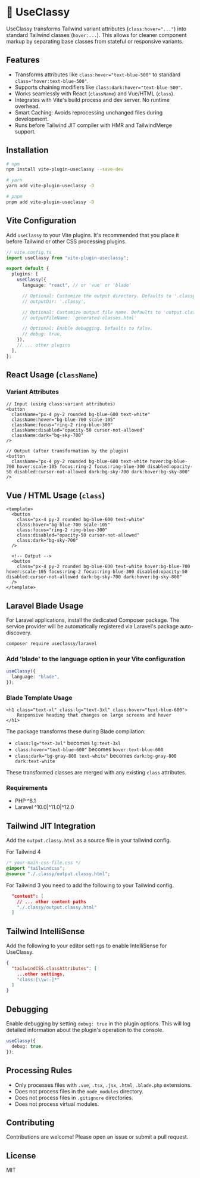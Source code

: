 # 🎩 UseClassy

UseClassy transforms Tailwind variant attributes (`class:hover="..."`) into standard Tailwind classes (`hover:...`). This allows for cleaner component markup by separating base classes from stateful or responsive variants.

## Features

- Transforms attributes like `class:hover="text-blue-500"` to standard `class="hover:text-blue-500"`.
- Supports chaining modifiers like `class:dark:hover="text-blue-500"`.
- Works seamlessly with React (`className`) and Vue/HTML (`class`).
- Integrates with Vite's build process and dev server. No runtime overhead.
- Smart Caching: Avoids reprocessing unchanged files during development.
- Runs before Tailwind JIT compiler with HMR and TailwindMerge support.

## Installation

```bash
# npm
npm install vite-plugin-useclassy --save-dev

# yarn
yarn add vite-plugin-useclassy -D

# pnpm
pnpm add vite-plugin-useclassy -D
```

## Vite Configuration

Add `useClassy` to your Vite plugins. It's recommended that you place it before Tailwind or other CSS processing plugins.

```ts
// vite.config.ts
import useClassy from "vite-plugin-useclassy";

export default {
  plugins: [
    useClassy({
      language: "react", // or 'vue' or 'blade'

      // Optional: Customize the output directory. Defaults to '.classy'.
      // outputDir: '.classy',

      // Optional: Customize output file name. Defaults to 'output.classy.html'.
      // outputFileName: 'generated-classes.html'

      // Optional: Enable debugging. Defaults to false.
      // debug: true,
    }),
    // ... other plugins
  ],
};
```

## React Usage (`className`)

### Variant Attributes

```tsx
// Input (using class:variant attributes)
<button
  className="px-4 py-2 rounded bg-blue-600 text-white"
  className:hover="bg-blue-700 scale-105"
  className:focus="ring-2 ring-blue-300"
  className:disabled="opacity-50 cursor-not-allowed"
  className:dark="bg-sky-700"
/>

// Output (after transformation by the plugin)
<button
  className="px-4 py-2 rounded bg-blue-600 text-white hover:bg-blue-700 hover:scale-105 focus:ring-2 focus:ring-blue-300 disabled:opacity-50 disabled:cursor-not-allowed dark:bg-sky-700 dark:hover:bg-sky-800"
/>
```

## Vue / HTML Usage (`class`)

```vue
<template>
  <button
    class="px-4 py-2 rounded bg-blue-600 text-white"
    class:hover="bg-blue-700 scale-105"
    class:focus="ring-2 ring-blue-300"
    class:disabled="opacity-50 cursor-not-allowed"
    class:dark="bg-sky-700"
  />

  <!-- Output -->
  <button
    class="px-4 py-2 rounded bg-blue-600 text-white hover:bg-blue-700 hover:scale-105 focus:ring-2 focus:ring-blue-300 disabled:opacity-50 disabled:cursor-not-allowed dark:bg-sky-700 dark:hover:bg-sky-800"
  />
</template>
```

## Laravel Blade Usage

For Laravel applications, install the dedicated Composer package. The service provider will be automatically registered via Laravel's package auto-discovery.

```bash
composer require useclassy/laravel
```

### Add 'blade' to the language option in your Vite configuration

```ts
useClassy({
  language: "blade",
});
```

### Blade Template Usage

```blade
<h1 class="text-xl" class:lg="text-3xl" class:hover="text-blue-600">
    Responsive heading that changes on large screens and hover
</h1>
```

The package transforms these during Blade compilation:

- `class:lg="text-3xl"` becomes `lg:text-3xl`
- `class:hover="text-blue-600"` becomes `hover:text-blue-600`
- `class:dark="bg-gray-800 text-white"` becomes `dark:bg-gray-800 dark:text-white`

These transformed classes are merged with any existing `class` attributes.

### Requirements

- PHP ^8.1
- Laravel ^10.0|^11.0|^12.0

## Tailwind JIT Integration

Add the `output.classy.html` as a source file in your tailwind config.

For Tailwind 4

```css
/* your-main-css-file.css */
@import "tailwindcss";
@source "./.classy/output.classy.html";
```

For Tailwind 3 you need to add the following to your Tailwind config.

```json
  "content": [
    // ... other content paths
    "./.classy/output.classy.html"
  ]
```

## Tailwind IntelliSense

Add the following to your editor settings to enable IntelliSense for UseClassy.

```json
{
  "tailwindCSS.classAttributes": [
    ...other settings,
    "class:[\\w:-]*"
  ]
}
```

## Debugging

Enable debugging by setting `debug: true` in the plugin options. This will log detailed information about the plugin's operation to the console.

```ts
useClassy({
  debug: true,
});
```

## Processing Rules

- Only processes files with `.vue`, `.tsx`, `.jsx`, `.html`, `.blade.php` extensions.
- Does not process files in the `node_modules` directory.
- Does not process files in `.gitignore` directories.
- Does not process virtual modules.

## Contributing

Contributions are welcome! Please open an issue or submit a pull request.

## License

MIT

